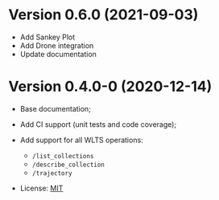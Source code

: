 # Version 0.6.0 (2021-09-03)

- Add Sankey Plot
- Add Drone integration
- Update documentation

# Version 0.4.0-0 (2020-12-14)

- Base documentation;
- Add CI support (unit tests and code coverage);
- Add support for all WLTS operations:

    - `/list_collections`
    - `/describe_collection`
    - `/trajectory`

- License: [MIT](https://raw.githubusercontent.com/brazil-data-cube/rwlts/master/LICENSE)
